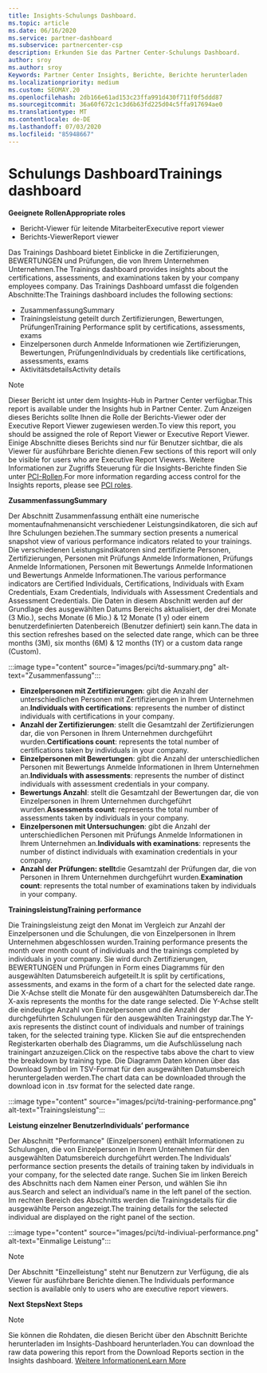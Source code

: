 ```yaml
---
title: Insights-Schulungs Dashboard.
ms.topic: article
ms.date: 06/16/2020
ms.service: partner-dashboard
ms.subservice: partnercenter-csp
description: Erkunden Sie das Partner Center-Schulungs Dashboard.
author: sroy
ms.author: sroy
Keywords: Partner Center Insights, Berichte, Berichte herunterladen
ms.localizationpriority: medium
ms.custom: SEOMAY.20
ms.openlocfilehash: 2db166e61ad153c23ffa991d430f711f0f5ddd87
ms.sourcegitcommit: 36a60f672c1c3d6b63fd225d04c5ffa917694ae0
ms.translationtype: MT
ms.contentlocale: de-DE
ms.lasthandoff: 07/03/2020
ms.locfileid: "85948667"
---
```

# <a name="trainings-dashboard"></a><span data-ttu-id="e966f-104">Schulungs Dashboard</span><span class="sxs-lookup"><span data-stu-id="e966f-104">Trainings dashboard</span></span>

<span data-ttu-id="e966f-105">**Geeignete Rollen**</span><span class="sxs-lookup"><span data-stu-id="e966f-105">**Appropriate roles**</span></span>
- <span data-ttu-id="e966f-106">Bericht-Viewer für leitende Mitarbeiter</span><span class="sxs-lookup"><span data-stu-id="e966f-106">Executive report viewer</span></span>
- <span data-ttu-id="e966f-107">Berichts-Viewer</span><span class="sxs-lookup"><span data-stu-id="e966f-107">Report viewer</span></span>

<span data-ttu-id="e966f-108">Das Trainings Dashboard bietet Einblicke in die Zertifizierungen, BEWERTUNGEN und Prüfungen, die von Ihrem Unternehmen Unternehmen.</span><span class="sxs-lookup"><span data-stu-id="e966f-108">The Trainings dashboard provides insights about the certifications, assessments, and examinations taken by your company employees company.</span></span> <span data-ttu-id="e966f-109">Das Trainings Dashboard umfasst die folgenden Abschnitte:</span><span class="sxs-lookup"><span data-stu-id="e966f-109">The Trainings dashboard includes the following sections:</span></span>

- <span data-ttu-id="e966f-110">Zusammenfassung</span><span class="sxs-lookup"><span data-stu-id="e966f-110">Summary</span></span>
- <span data-ttu-id="e966f-111">Trainingsleistung geteilt durch Zertifizierungen, Bewertungen, Prüfungen</span><span class="sxs-lookup"><span data-stu-id="e966f-111">Training Performance split by certifications, assessments, exams</span></span>
- <span data-ttu-id="e966f-112">Einzelpersonen durch Anmelde Informationen wie Zertifizierungen, Bewertungen, Prüfungen</span><span class="sxs-lookup"><span data-stu-id="e966f-112">Individuals by credentials like certifications, assessments, exams</span></span>
- <span data-ttu-id="e966f-113">Aktivitätsdetails</span><span class="sxs-lookup"><span data-stu-id="e966f-113">Activity details</span></span>

>[!NOTE] 
><span data-ttu-id="e966f-114">Dieser Bericht ist unter dem Insights-Hub in Partner Center verfügbar.</span><span class="sxs-lookup"><span data-stu-id="e966f-114">This report is available under the Insights hub in Partner Center.</span></span> <span data-ttu-id="e966f-115">Zum Anzeigen dieses Berichts sollte Ihnen die Rolle der Berichts-Viewer oder der Executive Report Viewer zugewiesen werden.</span><span class="sxs-lookup"><span data-stu-id="e966f-115">To view this report, you should be assigned the role of Report Viewer or Executive Report Viewer.</span></span> <span data-ttu-id="e966f-116">Einige Abschnitte dieses Berichts sind nur für Benutzer sichtbar, die als Viewer für ausführbare Berichte dienen.</span><span class="sxs-lookup"><span data-stu-id="e966f-116">Few sections of this report will only be visible for users who are Executive Report Viewers.</span></span> <span data-ttu-id="e966f-117">Weitere Informationen zur Zugriffs Steuerung für die Insights-Berichte finden Sie unter [PCI-Rollen](pci-roles.md).</span><span class="sxs-lookup"><span data-stu-id="e966f-117">For more information regarding access control for the Insights reports, please see [PCI roles](pci-roles.md).</span></span>

<span data-ttu-id="e966f-118">**Zusammenfassung**</span><span class="sxs-lookup"><span data-stu-id="e966f-118">**Summary**</span></span>

<span data-ttu-id="e966f-119">Der Abschnitt Zusammenfassung enthält eine numerische momentaufnahmenansicht verschiedener Leistungsindikatoren, die sich auf Ihre Schulungen beziehen.</span><span class="sxs-lookup"><span data-stu-id="e966f-119">The summary section presents a numerical snapshot view of various performance indicators related to your trainings.</span></span> <span data-ttu-id="e966f-120">Die verschiedenen Leistungsindikatoren sind zertifizierte Personen, Zertifizierungen, Personen mit Prüfungs Anmelde Informationen, Prüfungs Anmelde Informationen, Personen mit Bewertungs Anmelde Informationen und Bewertungs Anmelde Informationen.</span><span class="sxs-lookup"><span data-stu-id="e966f-120">The various performance indicators are Certified Individuals, Certifications, Individuals with Exam Credentials, Exam Credentials, Individuals with Assessment Credentials and Assessment Credentials.</span></span> <span data-ttu-id="e966f-121">Die Daten in diesem Abschnitt werden auf der Grundlage des ausgewählten Datums Bereichs aktualisiert, der drei Monate (3 Mio.), sechs Monate (6 Mio.) & 12 Monate (1 y) oder einem benutzerdefinierten Datenbereich (Benutzer definiert) sein kann.</span><span class="sxs-lookup"><span data-stu-id="e966f-121">The data in this section refreshes based on the selected date range, which can be three months (3M), six months (6M) & 12 months (1Y) or a custom data range (Custom).</span></span> 

:::image type="content" source="images/pci/td-summary.png" alt-text="Zusammenfassung":::

- <span data-ttu-id="e966f-123">**Einzelpersonen mit Zertifizierungen**: gibt die Anzahl der unterschiedlichen Personen mit Zertifizierungen in Ihrem Unternehmen an.</span><span class="sxs-lookup"><span data-stu-id="e966f-123">**Individuals with certifications**: represents the number of distinct individuals with certifications in your company.</span></span>
- <span data-ttu-id="e966f-124">**Anzahl der Zertifizierungen**: stellt die Gesamtzahl der Zertifizierungen dar, die von Personen in Ihrem Unternehmen durchgeführt wurden.</span><span class="sxs-lookup"><span data-stu-id="e966f-124">**Certifications count**: represents the total number of certifications taken by individuals in your company.</span></span>
- <span data-ttu-id="e966f-125">**Einzelpersonen mit Bewertungen**: gibt die Anzahl der unterschiedlichen Personen mit Bewertungs Anmelde Informationen in Ihrem Unternehmen an.</span><span class="sxs-lookup"><span data-stu-id="e966f-125">**Individuals with assessments**: represents the number of distinct individuals with assessment credentials in your company.</span></span> 
- <span data-ttu-id="e966f-126">**Bewertungs Anzahl**: stellt die Gesamtzahl der Bewertungen dar, die von Einzelpersonen in Ihrem Unternehmen durchgeführt wurden.</span><span class="sxs-lookup"><span data-stu-id="e966f-126">**Assessments count**: represents the total number of assessments taken by individuals in your company.</span></span>
- <span data-ttu-id="e966f-127">**Einzelpersonen mit Untersuchungen**: gibt die Anzahl der unterschiedlichen Personen mit Prüfungs Anmelde Informationen in Ihrem Unternehmen an.</span><span class="sxs-lookup"><span data-stu-id="e966f-127">**Individuals with examinations**: represents the number of distinct individuals with examination credentials in your company.</span></span> 
- <span data-ttu-id="e966f-128">**Anzahl der Prüfungen: stellt**die Gesamtzahl der Prüfungen dar, die von Personen in Ihrem Unternehmen durchgeführt wurden.</span><span class="sxs-lookup"><span data-stu-id="e966f-128">**Examination count**: represents the total number of examinations taken by individuals in your company.</span></span>

<span data-ttu-id="e966f-129">**Trainingsleistung**</span><span class="sxs-lookup"><span data-stu-id="e966f-129">**Training performance**</span></span>

<span data-ttu-id="e966f-130">Die Trainingsleistung zeigt den Monat im Vergleich zur Anzahl der Einzelpersonen und die Schulungen, die von Einzelpersonen in Ihrem Unternehmen abgeschlossen wurden.</span><span class="sxs-lookup"><span data-stu-id="e966f-130">Training performance presents the month over month count of individuals and the trainings completed by individuals in your company.</span></span> <span data-ttu-id="e966f-131">Sie wird durch Zertifizierungen, BEWERTUNGEN und Prüfungen in Form eines Diagramms für den ausgewählten Datumsbereich aufgeteilt.</span><span class="sxs-lookup"><span data-stu-id="e966f-131">It is split by certifications, assessments, and exams in the form of a chart for the selected date range.</span></span> <span data-ttu-id="e966f-132">Die X-Achse stellt die Monate für den ausgewählten Datumsbereich dar.</span><span class="sxs-lookup"><span data-stu-id="e966f-132">The X-axis represents the months for the date range selected.</span></span> <span data-ttu-id="e966f-133">Die Y-Achse stellt die eindeutige Anzahl von Einzelpersonen und die Anzahl der durchgeführten Schulungen für den ausgewählten Trainingstyp dar.</span><span class="sxs-lookup"><span data-stu-id="e966f-133">The Y-axis represents the distinct count of individuals and number of trainings taken, for the selected training type.</span></span> <span data-ttu-id="e966f-134">Klicken Sie auf die entsprechenden Registerkarten oberhalb des Diagramms, um die Aufschlüsselung nach trainingart anzuzeigen.</span><span class="sxs-lookup"><span data-stu-id="e966f-134">Click on the respective tabs above the chart to view the breakdown by training type.</span></span> <span data-ttu-id="e966f-135">Die Diagramm Daten können über das Download Symbol im TSV-Format für den ausgewählten Datumsbereich heruntergeladen werden.</span><span class="sxs-lookup"><span data-stu-id="e966f-135">The chart data can be downloaded through the download icon in .tsv format for the selected date range.</span></span>

:::image type="content" source="images/pci/td-training-performance.png" alt-text="Trainingsleistung":::

<span data-ttu-id="e966f-137">**Leistung einzelner Benutzer**</span><span class="sxs-lookup"><span data-stu-id="e966f-137">**Individuals’ performance**</span></span>

<span data-ttu-id="e966f-138">Der Abschnitt "Performance" (Einzelpersonen) enthält Informationen zu Schulungen, die von Einzelpersonen in Ihrem Unternehmen für den ausgewählten Datumsbereich durchgeführt werden.</span><span class="sxs-lookup"><span data-stu-id="e966f-138">The Individuals’ performance section presents the details of training taken by individuals in your company, for the selected date range.</span></span> <span data-ttu-id="e966f-139">Suchen Sie im linken Bereich des Abschnitts nach dem Namen einer Person, und wählen Sie ihn aus.</span><span class="sxs-lookup"><span data-stu-id="e966f-139">Search and select an individual’s name in the left panel of the section.</span></span> <span data-ttu-id="e966f-140">Im rechten Bereich des Abschnitts werden die Trainingsdetails für die ausgewählte Person angezeigt.</span><span class="sxs-lookup"><span data-stu-id="e966f-140">The training details for the selected individual are displayed on the right panel of the section.</span></span>

:::image type="content" source="images/pci/td-indiviual-performance.png" alt-text="Einmalige Leistung":::

>[!NOTE] 
> <span data-ttu-id="e966f-142">Der Abschnitt "Einzelleistung" steht nur Benutzern zur Verfügung, die als Viewer für ausführbare Berichte dienen.</span><span class="sxs-lookup"><span data-stu-id="e966f-142">The Individuals performance section is available only to users who are executive report viewers.</span></span> 

<span data-ttu-id="e966f-143">**Next Steps**</span><span class="sxs-lookup"><span data-stu-id="e966f-143">**Next Steps**</span></span>

>[!NOTE] 
> <span data-ttu-id="e966f-144">Sie können die Rohdaten, die diesen Bericht über den Abschnitt Berichte herunterladen im Insights-Dashboard herunterladen.</span><span class="sxs-lookup"><span data-stu-id="e966f-144">You can download the raw data powering this report from the Download Reports section in the Insights dashboard.</span></span> [<span data-ttu-id="e966f-145">Weitere Informationen</span><span class="sxs-lookup"><span data-stu-id="e966f-145">Learn More</span></span>](pci-download-reports.md) 

